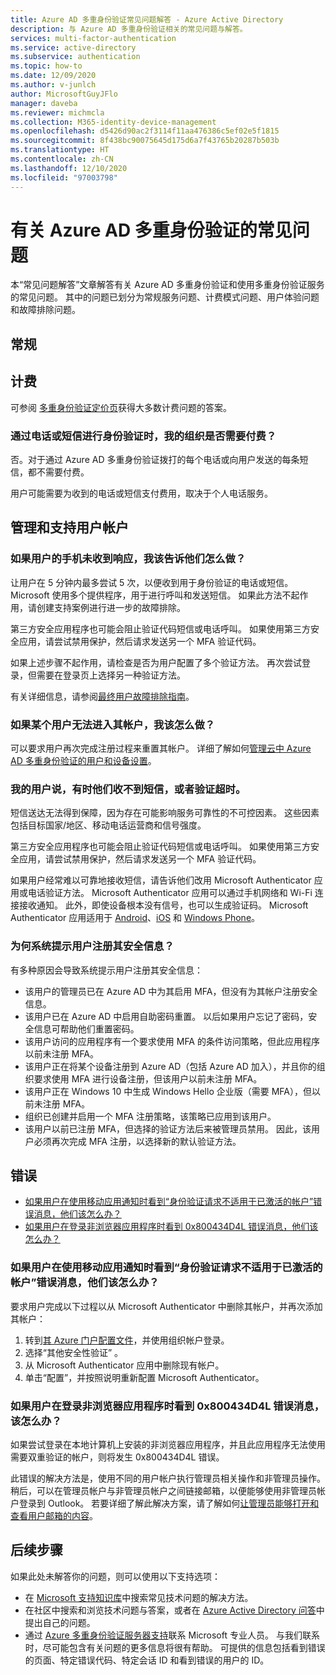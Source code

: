 ```yaml
---
title: Azure AD 多重身份验证常见问题解答 - Azure Active Directory
description: 与 Azure AD 多重身份验证相关的常见问题与解答。
services: multi-factor-authentication
ms.service: active-directory
ms.subservice: authentication
ms.topic: how-to
ms.date: 12/09/2020
ms.author: v-junlch
author: MicrosoftGuyJFlo
manager: daveba
ms.reviewer: michmcla
ms.collection: M365-identity-device-management
ms.openlocfilehash: d5426d90ac2f3114f11aa476386c5ef02e5f1815
ms.sourcegitcommit: 8f438bc90075645d175d6a7f43765b20287b503b
ms.translationtype: HT
ms.contentlocale: zh-CN
ms.lasthandoff: 12/10/2020
ms.locfileid: "97003798"
---
```

# <a name="frequently-asked-questions-about-azure-ad-multi-factor-authentication"></a>有关 Azure AD 多重身份验证的常见问题

本“常见问题解答”文章解答有关 Azure AD 多重身份验证和使用多重身份验证服务的常见问题。 其中的问题已划分为常规服务问题、计费模式问题、用户体验问题和故障排除问题。

## <a name="general"></a>常规

## <a name="billing"></a>计费
可参阅 [多重身份验证定价页](https://www.azure.cn/pricing/details/multi-factor-authentication/)获得大多数计费问题的答案。

### <a name="is-my-organization-charged-for-sending-the-phone-calls-and-text-messages-that-are-used-for-authentication"></a>通过电话或短信进行身份验证时，我的组织是否需要付费？

否。对于通过 Azure AD 多重身份验证拨打的每个电话或向用户发送的每条短信，都不需要付费。 

用户可能需要为收到的电话或短信支付费用，取决于个人电话服务。


## <a name="manage-and-support-user-accounts"></a>管理和支持用户帐户

### <a name="what-should-i-tell-my-users-to-do-if-they-dont-receive-a-response-on-their-phone"></a>如果用户的手机未收到响应，我该告诉他们怎么做？

让用户在 5 分钟内最多尝试 5 次，以便收到用于身份验证的电话或短信。 Microsoft 使用多个提供程序，用于进行呼叫和发送短信。 如果此方法不起作用，请创建支持案例进行进一步的故障排除。

第三方安全应用程序也可能会阻止验证代码短信或电话呼叫。 如果使用第三方安全应用，请尝试禁用保护，然后请求发送另一个 MFA 验证代码。

如果上述步骤不起作用，请检查是否为用户配置了多个验证方法。 再次尝试登录，但需要在登录页上选择另一种验证方法。

有关详细信息，请参阅[最终用户故障排除指南](../user-help/multi-factor-authentication-end-user-troubleshoot.md)。

### <a name="what-should-i-do-if-one-of-my-users-cant-get-in-to-their-account"></a>如果某个用户无法进入其帐户，我该怎么做？

可以要求用户再次完成注册过程来重置其帐户。 详细了解如何[管理云中 Azure AD 多重身份验证的用户和设备设置](howto-mfa-userdevicesettings.md)。

### <a name="my-users-say-that-sometimes-they-dont-receive-the-text-message-or-the-verification-times-out"></a>我的用户说，有时他们收不到短信，或者验证超时。

短信送达无法得到保障，因为存在可能影响服务可靠性的不可控因素。 这些因素包括目标国家/地区、移动电话运营商和信号强度。

第三方安全应用程序也可能会阻止验证代码短信或电话呼叫。 如果使用第三方安全应用，请尝试禁用保护，然后请求发送另一个 MFA 验证代码。

如果用户经常难以可靠地接收短信，请告诉他们改用 Microsoft Authenticator 应用或电话验证方法。 Microsoft Authenticator 应用可以通过手机网络和 Wi-Fi 连接接收通知。 此外，即使设备根本没有信号，也可以生成验证码。 Microsoft Authenticator 应用适用于 [Android](https://go.microsoft.com/fwlink/?Linkid=825072)、[iOS](https://go.microsoft.com/fwlink/?Linkid=825073) 和 [Windows Phone](https://www.microsoft.com/p/microsoft-authenticator/9nblgggzmcj6)。

### <a name="why-are-my-users-being-prompted-to-register-their-security-information"></a>为何系统提示用户注册其安全信息？

有多种原因会导致系统提示用户注册其安全信息：

- 该用户的管理员已在 Azure AD 中为其启用 MFA，但没有为其帐户注册安全信息。
- 该用户已在 Azure AD 中启用自助密码重置。 以后如果用户忘记了密码，安全信息可帮助他们重置密码。
- 该用户访问的应用程序有一个要求使用 MFA 的条件访问策略，但此应用程序以前未注册 MFA。
- 该用户正在将某个设备注册到 Azure AD（包括 Azure AD 加入），并且你的组织要求使用 MFA 进行设备注册，但该用户以前未注册 MFA。
- 该用户正在 Windows 10 中生成 Windows Hello 企业版（需要 MFA），但以前未注册 MFA。
- 组织已创建并启用一个 MFA 注册策略，该策略已应用到该用户。
- 该用户以前已注册 MFA，但选择的验证方法后来被管理员禁用。 因此，该用户必须再次完成 MFA 注册，以选择新的默认验证方法。

## <a name="errors"></a>错误

* [如果用户在使用移动应用通知时看到“身份验证请求不适用于已激活的帐户”错误消息，他们该怎么办？](#what-should-users-do-if-they-see-an-authentication-request-is-not-for-an-activated-account-error-message-when-using-mobile-app-notifications)
* [如果用户在登录非浏览器应用程序时看到 0x800434D4L 错误消息，他们该怎么办？](#what-should-users-do-if-they-see-a-0x800434d4l-error-message-when-signing-in-to-a-non-browser-application)

### <a name="what-should-users-do-if-they-see-an-authentication-request-is-not-for-an-activated-account-error-message-when-using-mobile-app-notifications"></a>如果用户在使用移动应用通知时看到“身份验证请求不适用于已激活的帐户”错误消息，他们该怎么办？

要求用户完成以下过程以从 Microsoft Authenticator 中删除其帐户，并再次添加其帐户：

1. 转到[其 Azure 门户配置文件](https://account.activedirectory.windowsazure.cn/profile/)，并使用组织帐户登录。
2. 选择“其他安全性验证” 。
3. 从 Microsoft Authenticator 应用中删除现有帐户。
4. 单击“配置”，并按照说明重新配置 Microsoft Authenticator。

### <a name="what-should-users-do-if-they-see-a-0x800434d4l-error-message-when-signing-in-to-a-non-browser-application"></a>如果用户在登录非浏览器应用程序时看到 0x800434D4L 错误消息，该怎么办？

如果尝试登录在本地计算机上安装的非浏览器应用程序，并且此应用程序无法使用需要双重验证的帐户，则将发生 0x800434D4L 错误。

此错误的解决方法是，使用不同的用户帐户执行管理员相关操作和非管理员操作。 稍后，可以在管理员帐户与非管理员帐户之间链接邮箱，以便能够使用非管理员帐户登录到 Outlook。 若要详细了解此解决方案，请了解如何[让管理员能够打开和查看用户邮箱的内容](https://help.outlook.com/141/gg709759.aspx?sl=1)。

## <a name="next-steps"></a>后续步骤

如果此处未解答你的问题，则可以使用以下支持选项：

* 在 [Microsoft 支持知识库](https://support.microsoft.com)中搜索常见技术问题的解决方法。
* 在社区中搜索和浏览技术问题与答案，或者在 [Azure Active Directory 问答](https://docs.microsoft.com/answers/topics/azure-active-directory.html)中提出自己的问题。
* 通过 [Azure 多重身份验证服务器支持](https://support.microsoft.com/oas/default.aspx?prid=14947)联系 Microsoft 专业人员。 与我们联系时，尽可能包含有关问题的更多信息将很有帮助。 可提供的信息包括看到错误的页面、特定错误代码、特定会话 ID 和看到错误的用户的 ID。

